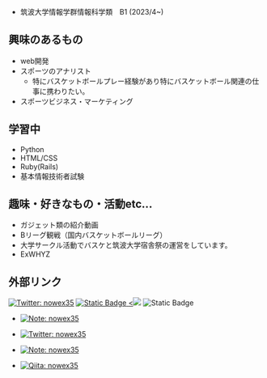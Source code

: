 - 筑波大学情報学群情報科学類　B1 (2023/4~)



## 興味のあるもの
* web開発
* スポーツのアナリスト
  * 特にバスケットボールプレー経験があり特にバスケットボール関連の仕事に携わりたい。
* スポーツビジネス・マーケティング

## 学習中
* Python
* HTML/CSS
* Ruby(Rails)
* 基本情報技術者試験

## 趣味・好きなもの・活動etc...
* ガジェット類の紹介動画
* Bリーグ観戦（国内バスケットボールリーグ）
* 大学サークル活動でバスケと筑波大学宿舎祭の運営をしています。
* ExWHYZ

## 外部リンク
[![Twitter: nowex35](https://img.shields.io/twitter/follow/nowex35?style=social)](https://twitter.com/nowex35)
<a href="https://note.com/nowex35/"><img alt="Static Badge" src="https://img.shields.io/badge/nowex35%2FNote-ffffff?style=flat-square&logoColor=%23000000">
<a href="https://qiita.com/nowex35" target="_blank"><<img src="https://img.shields.io/badge/-Qiita-55C500.svg?logo=qiita&style=plastic"></a>
<img alt="Static Badge" src="https://img.shields.io/badge/https%3A%2F%2Fnote.com%2Fnowex35?style=flat&logoColor=white&label=%3Ca%20href%3D%22https%3A%2F%2Fnote.com%2Fnowex35%2F%22%3E">
- [![Note: nowex35](https://img.shields.io/badge/note-writing-white)](https://note.com/nowex35/)

- [![Twitter: nowex35](https://img.shields.io/twitter/follow/nowex35?style=social)](https://twitter.com/nowex35)
- [![Note: nowex35](https://img.shields.io/twitter/follow/nowex35?style=social)](https://twitter.com/nowex35)
- [![Qiita: nowex35](https://img.shields.io/twitter/follow/nowex35?style=social)](https://twitter.com/nowex35)




<!---
nowex35/nowex35 is a ✨ special ✨ repository because its `README.md` (this file) appears on your GitHub profile.
You can click the Preview link to take a look at your changes.
--->
